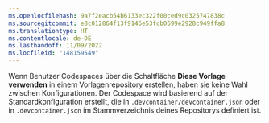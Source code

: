 ```yaml
---
ms.openlocfilehash: 9a7f2eacb54b6133ec322f00ced9c0325747838c
ms.sourcegitcommit: e8c012864f13f9146e53fcb0699e2928c949ffa8
ms.translationtype: HT
ms.contentlocale: de-DE
ms.lasthandoff: 11/09/2022
ms.locfileid: "148159549"
---
```

Wenn Benutzer Codespaces über die Schaltfläche **Diese Vorlage verwenden** in einem Vorlagenrepository erstellen, haben sie keine Wahl zwischen Konfigurationen. Der Codespace wird basierend auf der Standardkonfiguration erstellt, die in `.devcontainer/devcontainer.json` oder in `.devcontainer.json` im Stammverzeichnis deines Repositorys definiert ist.